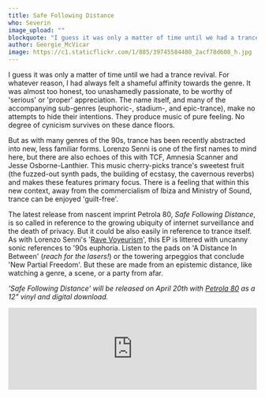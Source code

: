 ```yaml
---
title: Safe Following Distance
who: Severin
image_upload: ""
blockquote: "I guess it was only a matter of time until we had a trance revival. For whatever reason, I had always felt a shameful affinity towards the genre. It was almost too sweet, too unashamedly passionate, to be worthy of 'serious' or 'proper' appreciation. The name itself, and many of the accompanying sub-genres (euphoric-, stadium-, and epic-trance) make no attempts to hide their intentions. They produce music of pure feeling. No degree of cynicism fits on these dance floors. "
author: Georgie_McVicar
image: https://c1.staticflickr.com/1/885/39745584480_2acf78d608_h.jpg
---
```

I guess it was only a matter of time until we had a trance revival. For whatever reason, I had always felt a shameful affinity towards the genre. It was almost too honest, too unashamedly passionate, to be worthy of 'serious' or 'proper' appreciation. The name itself, and many of the accompanying sub-genres (euphoric-, stadium-, and epic-trance), make no attempts to hide their intentions. They produce music of pure feeling. No degree of cynicism survives on these dance floors. 

But as with many genres of the 90s, trance has been recently abstracted into new, less familiar forms. Lorenzo Senni is one of the first names to mind here, but there are also echoes of this with TCF, Amnesia Scanner and Jesse Osborne-Lanthier. This music cherry-picks trance's sweetest fruit (the fuzzed-out synth pads, the building of ecstasy, the cavernous reverbs) and makes these features primary focus. There is a feeling that within this new context, away from the commercialism of Ibiza and Ministry of Sound, trance can be enjoyed 'guilt-free'. 

The latest release from nascent imprint Petrola 80, _Safe Following Distance_, is so called in reference to the growing ubiquity of internet surveillance and the death of privacy. But it could be also easily in reference to trance itself. As with Lorenzo Senni's '[Rave Voyeurism](https://www.youtube.com/watch?v=s-INk1qkPEw)', this EP is littered with uncanny sonic references to '90s euphoria. Listen to the pads on 'A Distance In Between' (_reach for the lasers!_) or the towering arpeggios that conclude 'New Partial Freedom'. But these are made from an epistemic distance, like watching a genre, a scene, or a party from afar. 

_'Safe Following Distance' will be released on April 20th with [Petrola 80](https://petrola80.bandcamp.com/album/safe-following-distance) as a 12" vinyl and digital download._ 

<iframe width="100%" height="166" scrolling="no" frameborder="no" allow="autoplay" src="https://w.soundcloud.com/player/?url=https%3A//api.soundcloud.com/tracks/430621740&color=%2364645c&auto_play=false&hide_related=false&show_comments=true&show_user=true&show_reposts=false&show_teaser=true"></iframe>
